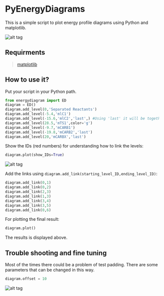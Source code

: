 # PyEnergyDiagrams
This is a simple script to plot energy profile diagrams using Python and matplotlib.

![alt tag](md_images/Final.png)
## Requirments
  > [matplotlib](http://matplotlib.org/users/installing.html)
  
## How to use it?

Put your script in your Python path.

```python
from energydiagram import ED
diagram = ED()
diagram.add_level(0,'Separated Reactants')
diagram.add_level(-5.4,'mlC1')
diagram.add_level(-15.6,'mlC2','last',) #Using 'last' it will be together with the previous level
diagram.add_level(28.5,'mTS1',color='g')
diagram.add_level(-9.7,'mCARB1')
diagram.add_level(-19.8,'mCARB2','last')
diagram.add_level(20,'mCARBX','last')
```
Show the IDs (red numbers) for understanding how to link the levels:

```python
diagram.plot(show_IDs=True)
```
![alt tag](md_images/With_IDs.png)

Add the links using `diagram.add_link(starting_level_ID,ending_level_ID)`:
```python
diagram.add_link(0,1)
diagram.add_link(0,2)
diagram.add_link(2,3)
diagram.add_link(1,3)
diagram.add_link(3,4)
diagram.add_link(3,5)
diagram.add_link(0,6)
```
For plotting the final result:
```python
diagram.plot()
```
The results is displayed above.
## Trouble shooting and fine tuning
Most of the times there could be a problem of test padding. There are some parameters that can be changed in this way.
```python
diagram.offset = 10
```
![alt tag](md_images/Explained.jpg)
